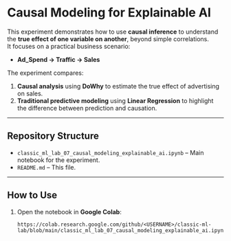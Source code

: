 # Causal Modeling for Explainable AI

This experiment demonstrates how to use **causal inference** to understand the **true effect of one variable on another**, beyond simple correlations.  
It focuses on a practical business scenario:
- **Ad_Spend → Traffic → Sales**

The experiment compares:
1. **Causal analysis** using **DoWhy** to estimate the true effect of advertising on sales.  
2. **Traditional predictive modeling** using **Linear Regression** to highlight the difference between prediction and causation.

---

## Repository Structure
- `classic_ml_lab_07_causal_modeling_explainable_ai.ipynb` – Main notebook for the experiment.  
- `README.md` – This file.

---

## How to Use
1. Open the notebook in **Google Colab**:
   ```text
   https://colab.research.google.com/github/<USERNAME>/classic-ml-lab/blob/main/classic_ml_lab_07_causal_modeling_explainable_ai.ipynb
